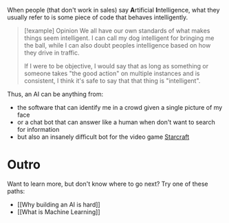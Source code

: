 
When people (that don't work in sales) say **A**rtificial **I**ntelligence, what they usually refer to is some piece of code that behaves intelligently. 

> [!example] Opinion
> We all have our own standards of what makes things seem intelligent. I can call my dog intelligent for bringing me the ball, while I can also doubt peoples intelligence based on how they drive in traffic. 
> 
> If I were to be objective, I would say that as long as something or someone takes "the good action" on multiple instances and is consistent, I think it's safe to say that that thing is "intelligent". 

Thus, an AI can be anything from:
* the software that can identify me in a crowd given a single picture of my face
* or a chat bot that can answer like a human when don't want to search for information
* but also an insanely difficult bot for the video game [Starcraft](https://en.wikipedia.org/wiki/StarCraft)

# Outro 

Want to learn more, but don't know where to go next? Try one of these paths:
* [[Why building an AI is hard]]
* [[What is Machine Learning]]
